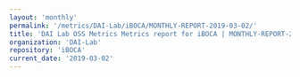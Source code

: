 ```yaml
---
layout: 'monthly'
permalink: '/metrics/DAI-Lab/iBOCA/MONTHLY-REPORT-2019-03-02/'
title: 'DAI Lab OSS Metrics Metrics report for iBOCA | MONTHLY-REPORT-2019-03-02'
organization: 'DAI-Lab'
repository: 'iBOCA'
current_date: '2019-03-02'
---
```

